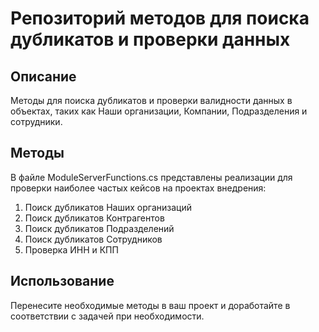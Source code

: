 # Репозиторий методов для поиска дубликатов и проверки данных

## Описание

Методы для поиска дубликатов и проверки валидности данных в объектах, таких как Наши организации, Компании, Подразделения и сотрудники.

## Методы
В файле ModuleServerFunctions.cs представлены реализации для проверки наиболее частых кейсов на проектах внедрения:
1. Поиск дубликатов Наших организаций
2. Поиск дубликатов Контрагентов
3. Поиск дубликатов Подразделений
4. Поиск дубликатов Сотрудников
5. Проверка ИНН и КПП

## Использование
Перенесите необходимые методы в ваш проект и доработайте в соответствии с задачей при необходимости.
